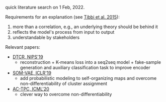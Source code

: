 quick literature search on 1 Feb, 2022. 

Requirements for an explanation (see [Tibbi et al. 2015](https://dl.acm.org/doi/10.1145/2815833.2815844)):
1. more than a correlation, e.g., an underlying theory should be behind it
2. reflects the model's process from input to output
3. understandable by stakeholders

Relevant papers:
- [DTCR, NIPS'19](https://papers.nips.cc/paper/2019/hash/1359aa933b48b754a2f54adb688bfa77-Abstract.html)
  - reconstruction + K-means loss into a seq2seq model + fake-sample generation and auxiliary classification task to improve encoder 
- [SOM-VAE, ICLR'19](https://openreview.net/forum?id=rygjcsR9Y7)
  - add probabilistic modeling to self-organizing maps and overcome non-differentiability of cluster assignment
- [AC-TPC, ICML'20](http://proceedings.mlr.press/v119/lee20h.html)
  - clever way to overcome non-differentiability
